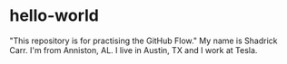 # hello-world
"This repository is for practising the GitHub Flow."
My name is Shadrick Carr. I'm from Anniston, AL. I live in Austin, TX and I work at Tesla.

